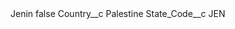 <?xml version="1.0" encoding="UTF-8"?>
<CustomMetadata xmlns="http://soap.sforce.com/2006/04/metadata" xmlns:xsi="http://www.w3.org/2001/XMLSchema-instance" xmlns:xsd="http://www.w3.org/2001/XMLSchema">
    <label>Jenin</label>
    <protected>false</protected>
    <values>
        <field>Country__c</field>
        <value xsi:type="xsd:string">Palestine</value>
    </values>
    <values>
        <field>State_Code__c</field>
        <value xsi:type="xsd:string">JEN</value>
    </values>
</CustomMetadata>
